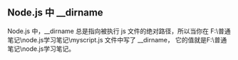 ## Node.js 中 __dirname
Node.js 中，__dirname 总是指向被执行 js 文件的绝对路径，所以当你在 F:\普通笔记\node.js学习笔记\myscript.js 文件中写了 __dirname， 
它的值就是F:\普通笔记\node.js学习笔记。